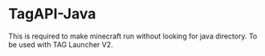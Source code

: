 TagAPI-Java
===========

This is required to make minecraft run without looking for java directory.
To be used with TAG Launcher V2.
